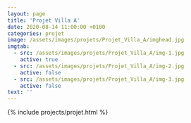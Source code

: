 ```yaml
---
layout: page
title: 'Projet Villa A'
date: 2020-08-14 11:00:00 +0100
categories: projet
image: /assets/images/projets/Projet_Villa_A/imghead.jpg
imgtab:
  - src: /assets/images/projets/Projet_Villa_A/img-1.jpg
    active: true
  - src: /assets/images/projets/Projet_Villa_A/img-2.jpg
    active: false
  - src: /assets/images/projets/Projet_Villa_A/img-3.jpg
    active: false
text: ''
---
```


{% include projects/projet.html %}
